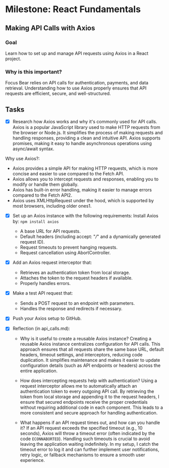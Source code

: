 # Milestone: React Fundamentals
## Making API Calls with Axios
### Goal
Learn how to set up and manage API requests using Axios in a React project.

### Why is this important?
Focus Bear relies on API calls for authentication, payments, and data retrieval. Understanding how to use Axios properly ensures that API requests are efficient, secure, and well-structured.

## Tasks
- [x] Research how Axios works and why it's commonly used for API calls.
Axios is a popular JavaScript library used to make HTTP requests from the browser or Node.js. It simplifies the process of making requests and handling responses, providing a clean and intuitive API. Axios supports promises, making it easy to handle asynchronous operations using async/await syntax.

Why use Axios?:
- Axios provides a simple API for making HTTP requests, which is more concise and easier to use compared to the Fetch API.
- Axios allows you to intercept requests and responses, enabling you to modify or handle them globally.
- Axios has built-in error handling, making it easier to manage errors compared to the Fetch API2.
- Axios uses XMLHttpRequest under the hood, which is supported by most browsers, including older ones1.

- [x] Set up an Axios instance with the following requirements:
  Install Axios by: `npm install axios`
  - A base URL for API requests.
  - Default headers (including accept: "*/*" and a dynamically generated request ID).
  - Request timeouts to prevent hanging requests.
  - Request cancellation using AbortController.
- [x] Add an Axios request interceptor that:
  - Retrieves an authentication token from local storage.
  - Attaches the token to the request headers if available.
  - Properly handles errors.
- [x] Make a test API request that:
  - Sends a POST request to an endpoint with parameters.
  - Handles the response and redirects if necessary.

- [x] Push your Axios setup to GitHub.
- [x] Reflection (in api_calls.md):
  - Why is it useful to create a reusable Axios instance?
  Creating a reusable Axios instance centralizes configuration for API calls. This approach ensures that all requests share the same base URL, default headers, timeout settings, and interceptors, reducing code duplication. It simplifies maintenance and makes it easier to update configuration details (such as API endpoints or headers) across the entire application.

  - How does intercepting requests help with authentication?
  Using a request interceptor allows me to automatically attach an authentication token to every outgoing API call. By retrieving the token from local storage and appending it to the request headers, I ensure that secured endpoints receive the proper credentials without requiring additional code in each component. This leads to a more consistent and secure approach for handling authentication.

  - What happens if an API request times out, and how can you handle it?
  If an API request exceeds the specified timeout (e.g., 10 seconds), Axios will throw a timeout error (often indicated by the code `ECONNABORTED`). Handling such timeouts is crucial to avoid leaving the application waiting indefinitely. In my setup, I catch the timeout error to log it and can further implement user notifications, retry logic, or fallback mechanisms to ensure a smooth user experience.

